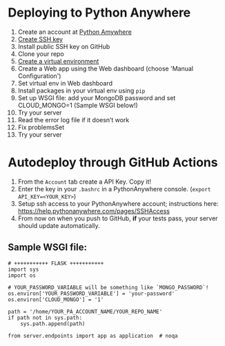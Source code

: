 # Deploying to Python Anywhere

1. Create an account at [Python Amywhere](https://www.pythonanywhere.com/)
1. [Create SSH key](https://help.pythonanywhere.com/pages/ExternalVCS/)
1. Install public SSH key on GitHub
1. Clone your repo
1. [Create a virtual environment](https://help.pythonanywhere.com/pages/Virtualenvs/)
1. Create a Web app using the Web dashboard (choose 'Manual Configuration')
1. Set virtual env in Web dashboard
1. Install packages in your virtual env using `pip`
1. Set up WSGI file: add your MongoDB password and set CLOUD_MONGO=1 (Sample WSGI below!)
1. Try your server
1. Read the error log file if it doesn’t work
1. Fix problemsSet
1. Try your server

# Autodeploy through GitHub Actions
1. From the `Account` tab create a API Key. Copy it!
1. Enter the key in your `.bashrc` in a PythonAnywhere console. (`export API_KEY=<YOUR_KEY>`)
1. Setup ssh access to your PythonAnywhere account; instructions here: https://help.pythonanywhere.com/pages/SSHAccess
1. From now on when you push to GitHub, **if** your tests pass, your server should update automatically.

## Sample WSGI file:

```
# +++++++++++ FLASK +++++++++++
import sys
import os

# YOUR_PASSWORD_VARIABLE will be something like `MONGO_PASSWORD`!
os.environ['YOUR_PASSWORD_VARIABLE'] = 'your-password'
os.environ['CLOUD_MONGO'] = '1'

path = '/home/YOUR_PA_ACCOUNT_NAME/YOUR_REPO_NAME'
if path not in sys.path:
    sys.path.append(path)

from server.endpoints import app as application  # noqa
```


